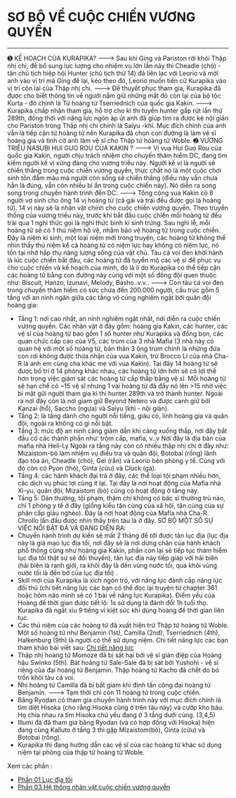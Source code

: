 # SƠ BỘ VỀ CUỘC CHIẾN VƯƠNG QUYỀN

---

➊ KẾ HOẠCH CỦA KURAPIKA?
---> Sau khi Ging và Pariston rời khỏi Thập nhị chi, để bổ sung lực lượng cho nhiệm vụ lớn lần này thì Cheadle (chó) - tân chủ tịch hiệp hội Hunter (chủ tịch thứ 14) đã liên lạc với Leorio và mời anh vào vị trí mà Ging để lại, kéo theo đó, Leorio muốn tiến cử Kurapika vào vị trí còn lại của Thập nhị chi.
---> Để thuyết phục tham gia, Kurapika đã được cho biết thông tin về người nắm giữ những mắt đỏ còn lại của bộ tộc Kurta - đó chính là Tứ hoàng tử Tserriednich của quốc gia Kakin.
---> Kurapika chấp nhận tham gia, hỗ trợ cho kì thi tuyển hunter gấp rút lần thứ 289th, đồng thời với năng lực ngón áp út anh đã giúp tìm ra được kẻ nội gián cho Pariston trong Thập nhị chi chính là Saiyu -khỉ. Mục đích chính của anh vẫn là tiếp cận tứ hoàng tử nên Kurapika đã chọn con đường là làm vệ sĩ hoàng gia và tình cờ anh làm vệ sĩ cho Thập tứ hoàng tử Woble.
➋ VƯƠNG TRIỀU NASUBI HUI GUO ROU CỦA KAKIN ?
---> Vị vua Hui Guo Rou của quốc gia Kakin, người chịu trách nhiệm cho chuyến thám hiểm DC, đang tìm kiếm người kế vị xứng đáng cho vương triều này. Người kế vị là người sẽ chiến thắng trong cuộc chiến vương quyền, thực chất nó là một cuộc chơi sinh tồn đẫm máu mà người còn sống sẽ chiến thắng (điều này vẫn chưa hẳn là đúng, vẫn còn nhiều bí ẩn trong cuộc chiến này). Nó diễn ra song song trong chuyến hành trình đến DC.
---> Tổng cộng vua Kakin có 8 người vợ sinh cho ông 14 vị hoàng tử (cả gái và trai đều được gọi là hoàng tử). 14 vị này sẽ là nhân vật chính cho cuộc chiến vương quyền. Theo truyền thống của vương triều này, trước khi bắt đầu cuộc chiến mỗi hoàng tử đều trải qua 1 nghi thức gọi là nghi thức bình kí sinh trứng. Sau nghi lễ, mỗi hoàng tử sẽ có 1 thú niệm hộ vệ, nhằm bảo vệ hoàng tử trong cuộc chiến. Đây là niệm kí sinh, một loại niệm mới trong truyện, các hoàng tử không thể nhìn thấy thú niệm kể cả hoàng tử có niệm lực hay không có niệm lực, nó tồn tại nhờ hấp thụ năng lượng sống của vật chủ. Tàu cá voi đen khởi hành là lúc cuộc chiến bắt đầu, các hoàng tử đã tuyển mộ các vệ sĩ để phục vụ cho cuộc chiến và kế hoạch của mình, đó là lí do Kurapika có thể tiếp cận các hoàng tử bằng con đường này cùng với một số đồng đội quen thuộc như: Biscuit, Hanzo, Izunavi, Melody, Basho..v.v..
---> Con tàu cá voi đen trong chuyến thám hiểm có sức chứa đến 200.000 người, cấu trúc gồm 5 tầng với an ninh ngăn giữa các tầng vô cùng nghiêm ngặt bởi quân đội hoàng gia:

- Tầng 1: nơi cao nhất, an ninh nghiêm ngặt nhất, nơi diễn ra cuộc chiến vương quyền. Các nhân vật ở đây gồm: hoàng gia Kakin, các hunter, các vệ sĩ của hoàng tử bao gồm 1 số hunter như Kurapika và đồng bọn, các quan chức cấp cao của V5, các trùm của 3 nhà Mafia (3 nhà này có quan hệ với một số hoàng tử, bản thân 3 ông trùm chính là những đứa con rơi không được thừa nhận của vua Kakin, trừ Brocco Li của nhà Cha-R là anh em cùng cha khác mẹ với vua Kakin). Tại đây 14 hoàng tử sẽ được bố trí ở 14 phòng khác nhau, các hoàng tử lớn hơn sẽ có lợi thế hơn trong việc giám sát các hoàng tử cấp thấp bằng vệ sĩ. Mỗi hoàng tử sẽ hạn chế có ~15 vệ sĩ nhưng 1 vài hoàng tử đã đẩy nó lên >15 nhờ việc bí mật gửi người tham gia kì thi hunter 289th và trở thành hunter.
  Ngoài ra nơi đây còn là nơi giam giữ Beyond Netero và được canh giữ bởi Kanzai (hổ), Saccho (ngựa) và Saiyu (khỉ - nội gián).
- Tầng 2: là tầng dành cho người nổi tiếng, giàu có, lính hoàng gia và quân đội, ngoài ra không có gì nổi bật.
- Tầng 3: mức độ an ninh càng giảm dần khi càng xuống thấp, nơi đây bắt đầu có các thành phần như: trộm cắp, mafia, v..v Nơi đây là địa bàn của mafia nhà Heil-Ly
  Ngoài ra tầng này còn có nhiều thập nhị chi ở đây như: Mizaistom-bò làm nhiệm vụ điều tra và quân đội, Botobai (rồng) lãnh đạo tòa án, Cheadle (chó), Gel (rắn) và Leorio bên phòng y tế. Cùng với đó còn có Pyon (thỏ), Ginta (cừu) và Cluck (gà).
- Tầng 4: các hành khách đại trà ở đây, các thể loại tội phạm nhiều hơn, các dịch vụ phúc lợi cũng ít lại. Tại đây là nơi hoạt động của Mafia nhà Xi-yu, quân đội, Mizaistom (bò) cũng có hoạt động ở tầng này.
- Tầng 5: Dân thường, tội phạm, thậm chí không có bác sĩ thường trú nào, chỉ 1 phòng y tế ở đây (giống kiểu tận cùng của xã hội, tận cùng của sự phân cấp giàu nghèo). Đây là nơi hoạt động của Mafia nhà Cha-R. Chrollo lần đầu được nhìn thấy trên tàu là ở đây.
  SƠ BỘ MỘT SỐ SỰ VIỆC NỔI BẬT ĐÃ VÀ ĐANG DIỄN RA:
- Chuyến hành trình dự kiến sẽ mất 2 tháng để tới được tân lục địa (lục địa này là giả mạo lục địa tối, nơi đây sẽ là nơi dừng chân của hành khách phổ thông cũng như hoàng gia Kakin, phần còn lại sẽ tiếp tục thám hiểm lục địa tối thật sự sẽ đổi thuyền), tân lục địa này tiếp giáp với hải biên (hải biên là ranh giới, ra khỏi đây là đến vùng nước tối, qua khỏi vùng nước tối là đến bờ của lục địa tối) .
- Skill mới của Kurapika là xích ngón trỏ, với năng lực đánh cắp năng lực đối thủ (chi tiết năng lực các bạn có thể đọc lại truyện từ chapter 361 hoặc hôm nào mình sẽ có 1 bài về năng lực Kurapika). Điểm yếu của Hoàng đế thời gian được tiết lộ: 1s sử dụng là đánh đổi 1h tuổi thọ. Kurapika đã ngất xỉu 9 tiếng vì kiệt sức khi dùng hoàng đế thời gian liên tục.
- Các thú niệm của các hoàng tử đã xuất hiện trừ Thập tứ hoàng tử Woble. Một số hoàng tử như Benjamin (1st), Camilla (2nd), Tserriednich (4th), Halkenburg (9th) là người có thể sử dụng niệm. Chi tiết năng lực các bạn tham khảo bài viết sau:
  [Chi tiết năng lực](./nangluc01.md)
- Thập nhị hoàng tử Momoze đã bị sát hại bởi vệ sĩ gián điệp của Hoàng hậu Swinko (5th). Bát hoàng tử Sale-Sale đã bị sát bởi Yushohi - vệ sĩ riêng của đại hoàng tử Benjamin. Thập hoàng tử Kacho đã chết do bỏ trốn khỏi tàu cá voi.
- Nhị hoàng tử Camilla đã bị bắt giam khi định tấn công đại hoàng tử Benjamin.
  ---> Tạm thời chỉ còn 11 hoàng tử trong cuộc chiến.
- Băng Ryodan có tham gia chuyến hành trình này với mục đích chính là tìm diệt Hisoka (cho rằng Hisoka cũng ở trên tàu này) và cướp kho báu. Họ chia nhau ra tìm Hisoka chủ yếu đang ở 3 tầng dưới cùng. (3,4,5)
- Illumi đã đã tham gia băng Ryodan (và có hợp đồng với Hisoka) hiện đang cùng Kalluto ở tầng 3 thì gặp Mizaistom(bò), Ginta (cừu) và Botobai (rồng).
- Kurapika thì đang hướng dẫn các vệ sĩ của các hoàng tử khác sử dụng niệm tại phòng của thập tứ hoàng tử Woble.

Xem các phần :

- [Phần 01 Lục địa tối](./phan01.md)
- [Phần 03 Hệ thống nhân vật cuộc chiến vương quyền](./phan03.md)

